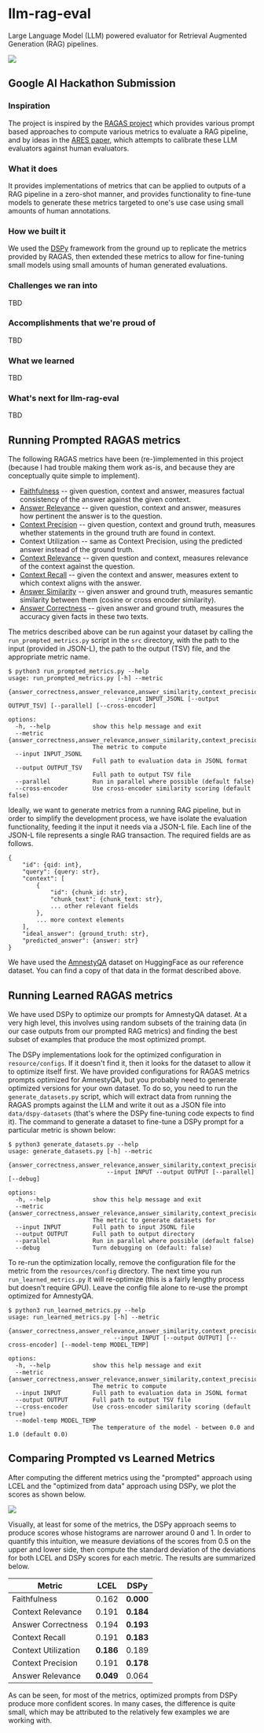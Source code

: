 # llm-rag-eval

Large Language Model (LLM) powered evaluator for Retrieval Augmented Generation (RAG) pipelines.

<img src="figs/ragas_metrics.png"/>

## Google AI Hackathon Submission

### Inspiration

The project is inspired by the [RAGAS project](https://github.com/explodinggradients/ragas) which provides various prompt based approaches to compute various metrics to evaluate a RAG pipeline, and by ideas in the [ARES paper](https://arxiv.org/abs/2311.09476), which attempts to calibrate these LLM evaluators against human evaluators.

### What it does

It provides implementations of metrics that can be applied to outputs of a RAG pipeline in a zero-shot manner, and provides functionality to fine-tune models to generate these metrics targeted to one's use case using small amounts of human annotations.

### How we built it

We used the [DSPy](https://github.com/stanfordnlp/dspy) framework from the ground up to replicate the metrics provided by RAGAS, then extended these metrics to allow for fine-tuning small models using small amounts of human generated evaluations.

### Challenges we ran into

TBD

### Accomplishments that we're proud of

TBD

### What we learned

TBD

### What's next for llm-rag-eval

TBD

## Running Prompted RAGAS metrics

The following RAGAS metrics have been (re-)implemented in this project (because
I had trouble making them work as-is, and because they are conceptually quite 
simple to implement).

* [Faithfulness](https://docs.ragas.io/en/stable/concepts/metrics/faithfulness.html) -- given question, context and answer, measures factual consistency of the answer against the given context.
* [Answer Relevance](https://docs.ragas.io/en/stable/concepts/metrics/answer_relevance.html) -- given question, context and answer, measures how pertinent the answer is to the question.
* [Context Precision](https://docs.ragas.io/en/stable/concepts/metrics/context_precision.html) -- given question, context and ground truth, measures whether statements in the ground truth are found in context.
* Context Utilization -- same as Context Precision, using the predicted answer instead of the ground truth.
* [Context Relevance](https://docs.ragas.io/en/stable/concepts/metrics/context_relevancy.html) -- given question and context, measures relevance of the context against the question.
* [Context Recall](https://docs.ragas.io/en/stable/concepts/metrics/context_recall.html) -- given the context and answer, measures extent to which context aligns with the answer.
* [Answer Similarity](https://docs.ragas.io/en/stable/concepts/metrics/semantic_similarity.html) -- given answer and ground truth, measures semantic similarity between them (cosine or cross encoder similarity).
* [Answer Correctness](https://docs.ragas.io/en/stable/concepts/metrics/answer_correctness.html) -- given answer and ground truth, measures the accuracy given facts in these two texts.

The metrics described above can be run against your dataset by calling the `run_prompted_metrics.py` script in the `src` directory, with the path to the input (provided in JSON-L), the path to the output (TSV) file, and the appropriate metric name.

```
$ python3 run_prompted_metrics.py --help
usage: run_prompted_metrics.py [-h] --metric
                               {answer_correctness,answer_relevance,answer_similarity,context_precision,context_recall,context_relevance,context_utilization,faithfulness}
                               --input INPUT_JSONL [--output OUTPUT_TSV] [--parallel] [--cross-encoder]

options:
  -h, --help            show this help message and exit
  --metric {answer_correctness,answer_relevance,answer_similarity,context_precision,context_recall,context_relevance,context_utilization,faithfulness}
                        The metric to compute
  --input INPUT_JSONL
                        Full path to evaluation data in JSONL format
  --output OUTPUT_TSV
                        Full path to output TSV file
  --parallel            Run in parallel where possible (default false)
  --cross-encoder       Use cross-encoder similarity scoring (default false)
```

Ideally, we want to generate metrics from a running RAG pipeline, but in order to simplify the development process, we have isolate the evaluation functionality, feeding it the input it needs via a JSON-L file. Each line of the JSON-L file represents a single RAG transaction. The required fields are as follows.

```
{
    "id": {qid: int},
    "query": {query: str},
    "context": [
        {
            "id": {chunk_id: str},
            "chunk_text": {chunk_text: str},
            ... other relevant fields
        },
        ... more context elements
    ],
    "ideal_answer": {ground_truth: str},
    "predicted_answer": {answer: str}
}
```

We have used the [AmnestyQA](https://huggingface.co/datasets/explodinggradients/amnesty_qa) dataset on HuggingFace as our reference dataset. You can find a copy of that data in the format described above.

## Running Learned RAGAS metrics

We have used DSPy to optimize our prompts for AmnestyQA dataset. At a very high level, this involves using random subsets of the training data (in our case outputs from our prompted RAG metrics) and finding the best subset of examples that produce the most optimized prompt.

The DSPy implementations look for the optimized configuration in `resource/configs`. If it doesn't find it, then it looks for the dataset to allow it to optimize itself first. We have provided configurations for RAGAS metrics prompts optimized for AmnestyQA, but you probably need to generate optimized versions for your own dataset. To do so, you need to run the `generate_datasets.py` script, which will extract data from running the RAGAS prompts against the LLM and write it out as a JSON file into `data/dspy-datasets` (that's where the DSPy fine-tuning code expects to find it). The command to generate a dataset to fine-tune a DSPy prompt for a particular metric is shown below:

```
$ python3 generate_datasets.py --help
usage: generate_datasets.py [-h] --metric
                            {answer_correctness,answer_relevance,answer_similarity,context_precision,context_recall,context_relevance,context_utilization,faithfulness}
                            --input INPUT --output OUTPUT [--parallel] [--debug]

options:
  -h, --help            show this help message and exit
  --metric {answer_correctness,answer_relevance,answer_similarity,context_precision,context_recall,context_relevance,context_utilization,faithfulness}
                        The metric to generate datasets for
  --input INPUT         Full path to input JSONL file
  --output OUTPUT       Full path to output directory
  --parallel            Run in parallel where possible (default false)
  --debug               Turn debugging on (default: false)
```

To re-run the optimization locally, remove the configuration file for the metric from the `resources/config` directory. The next time you run `run_learned_metrics.py` it will re-optimize (this is a fairly lengthy process but doesn't require GPU). Leave the config file alone to re-use the prompt optimized for AmnestyQA.

```
$ python3 run_learned_metrics.py --help
usage: run_learned_metrics.py [-h] --metric
                              {answer_correctness,answer_relevance,answer_similarity,context_precision,context_recall,context_relevance,context_utilization,faithfulness}
                              --input INPUT [--output OUTPUT] [--cross-encoder] [--model-temp MODEL_TEMP]

options:
  -h, --help            show this help message and exit
  --metric {answer_correctness,answer_relevance,answer_similarity,context_precision,context_recall,context_relevance,context_utilization,faithfulness}
                        The metric to compute
  --input INPUT         Full path to evaluation data in JSONL format
  --output OUTPUT       Full path to output TSV file
  --cross-encoder       Use cross-encoder similarity scoring (default true)
  --model-temp MODEL_TEMP
                        The temperature of the model - between 0.0 and 1.0 (default 0.0)
```

## Comparing Prompted vs Learned Metrics

After computing the different metrics using the "prompted" approach using LCEL and the "optimized from data" approach using DSPy, we plot the scores as shown below.

<img src="figs/score_distribs.png"/>

Visually, at least for some of the metrics, the DSPy approach seems to produce scores whose histograms are narrower around 0 and 1. In order to quantify this intuition, we measure deviations of the scores from 0.5 on the upper and lower side, then compute the standard deviation of the deviations for both LCEL and DSPy scores for each metric. The results are summarized below.

| Metric | LCEL | DSPy |
|--------|------|------|
| Faithfulness | 0.162 | **0.000** |
| Context Relevance | 0.191 | **0.184** |
| Answer Correctness | 0.194 | **0.193** |
| Context Recall | 0.191 | **0.183** |
| Context Utilization | **0.186** | 0.189 |
| Context Precision | 0.191 | **0.178** |
| Answer Relevance | **0.049** | 0.064 |

As can be seen, for most of the metrics, optimized prompts from DSPy produce more confident scores. In many cases, the difference is quite small, which may be attributed to the relatively few examples we are working with.
